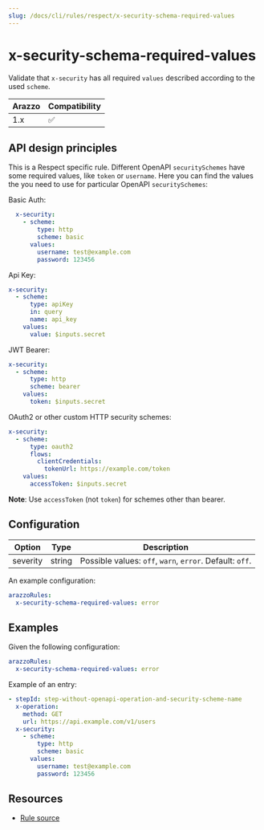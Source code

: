 ```yaml
---
slug: /docs/cli/rules/respect/x-security-schema-required-values
---
```


# x-security-schema-required-values

Validate that `x-security` has all required `values` described according to the used `scheme`.

| Arazzo | Compatibility |
| ------ | ------------- |
| 1.x    | ✅            |

## API design principles

This is a Respect specific rule.
Different OpenAPI `securitySchemes` have some required values, like `token` or `username`. Here you can find the values the you need to use for particular OpenAPI `securitySchemes`: 

 Basic Auth:

```yaml
  x-security:
    - scheme:
        type: http
        scheme: basic
      values:
        username: test@example.com
        password: 123456
```

Api Key:

```yaml
x-security:
  - scheme:
      type: apiKey
      in: query
      name: api_key
    values:
      value: $inputs.secret
```

JWT Bearer:

```yaml
x-security:
  - scheme:
      type: http
      scheme: bearer
    values:
      token: $inputs.secret
```

OAuth2 or other custom HTTP security schemes:

```yaml
x-security:
  - scheme:
      type: oauth2
      flows:
        clientCredentials:
          tokenUrl: https://example.com/token
    values:
      accessToken: $inputs.secret
```

**Note**: Use `accessToken` (not `token`) for schemes other than bearer.


## Configuration

| Option   | Type   | Description                                             |
| -------- | ------ | ------------------------------------------------------- |
| severity | string | Possible values: `off`, `warn`, `error`. Default: `off`. |

An example configuration:

```yaml
arazzoRules:
  x-security-schema-required-values: error
```

## Examples

Given the following configuration:

```yaml
arazzoRules:
  x-security-schema-required-values: error
```

Example of an entry:

```yaml
- stepId: step-without-openapi-operation-and-security-scheme-name
  x-operation:
    method: GET
    url: https://api.example.com/v1/users
  x-security:
    - scheme:
        type: http
        scheme: basic
      values:
        username: test@example.com
        password: 123456
```

## Resources

- [Rule source](https://github.com/Redocly/redocly-cli/blob/main/packages/core/src/rules/respect/x-security-schema-required-values.ts)
